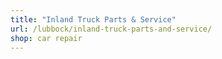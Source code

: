 ```yaml
---
title: "Inland Truck Parts & Service"
url: /lubbock/inland-truck-parts-and-service/
shop: car repair
---
```

